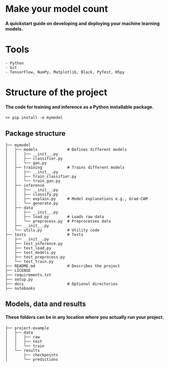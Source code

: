 # Make your model count
#### A quickstart guide on developing and deploying your machine learning models.

# Tools
    - Python
    - Git
    - TensorFlow, NumPy, Matplotlib, Black, PyTest, H5py

# Structure of the project
#### The code for training and inference as a Python installable package.
    >> pip install -e mymodel

## Package structure
    ├── mymodel
    │   ├── models             # Defines different models
    │   │   ├── __init__.py
    │   │   ├── classifier.py
    │   │   └── gan.py
    │   ├── training           # Trains different models
    │   │   ├── __init__.py
    │   │   ├── train_classifier.py
    │   │   └── train_gan.py
    │   ├── inference
    │   │   ├── __init__.py
    │   │   ├── classify.py
    │   │   ├── explain.py     # Model explanations e.g., Grad-CAM
    │   │   └── generate.py
    │   ├── data
    │   │   ├── __init__.py
    │   │   ├── load.py        # Loads raw data
    │   │   └── preprocess.py  # Preprocesses data
    │   ├── __init__.py
    │   └── utils.py           # Utility code
    ├── tests                  # Tests
    │   ├── __init__.py
    │   ├── test_inference.py
    │   ├── test_load.py
    │   ├── test_models.py
    │   ├── test_preprocess.py
    │   └── test_train.py    
    ├── README.md              # Describes the project
    ├── LICENSE
    ├── requirements.txt
    ├── setup.py
    ├── docs                   # Optional directories
    ├── notebooks    

## Models, data and results
#### These folders can be in any location where you actually run your project.
    ├── project-example
    │   ├── data
    │   │   ├── raw
    │   │   ├── test
    │   │   └── train
    │   └── results
    │       ├── checkpoints
    │       └── predictions